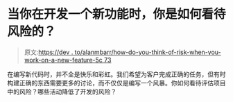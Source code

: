 # 当你在开发一个新功能时，你是如何看待风险的？

> 原文:[https://dev . to/alanmbarr/how-do-you-think-of-risk-when-you-work-on-a-new-feature-5c 73](https://dev.to/alanmbarr/how-do-you-think-of-risk-when-you-are-working-on-a-new-feature-5c73)

在编写新代码时，并不全是快乐和彩虹。我们希望为客户完成正确的任务，但有时构建正确的东西需要更多的讨论，而不仅仅是编写一个风暴。你如何看待评估项目中的风险？哪些活动降低了开发的风险？
